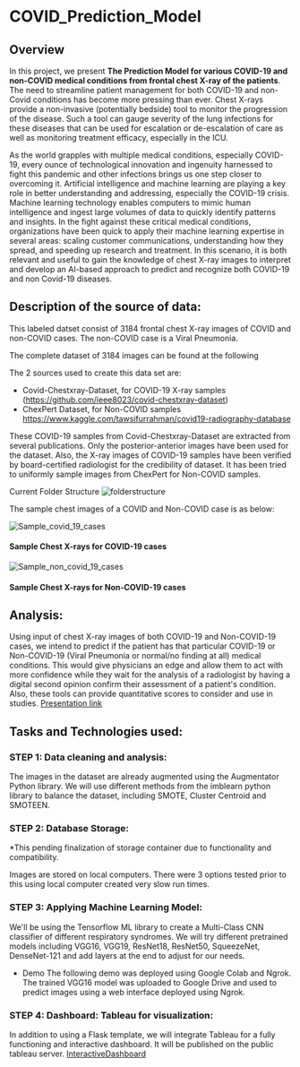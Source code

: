 # COVID_Prediction_Model

## Overview
In this project, we present **The Prediction Model for various COVID-19 and non-COVID medical conditions from frontal chest X-ray of the patients**. The need to streamline patient management for both COVID-19 and non-Covid conditions has become more pressing than ever. Chest X-rays provide a non-invasive (potentially bedside) tool to monitor the progression of the disease. Such a tool can gauge severity of the lung infections for these diseases that can be used for escalation or de-escalation of care as well as monitoring treatment efficacy, especially in the ICU.

As the world grapples with multiple medical conditions, especially COVID-19, every ounce of technological innovation and ingenuity harnessed to fight this pandemic and other infections brings us one step closer to overcoming it. Artificial intelligence and machine learning are playing a key role in better understanding and addressing, especially the COVID-19 crisis. Machine learning technology enables computers to mimic human intelligence and ingest large volumes of data to quickly identify patterns and insights.
In the fight against these critical medical conditions, organizations have been quick to apply their machine learning expertise in several areas: scaling customer communications, understanding how they spread, and speeding up research and treatment. In this scenario, it is both relevant and useful to gain the knowledge of chest X-ray images to interpret and develop an AI-based approach to predict and recognize both COVID-19 and non Covid-19 diseases.

## Description of the source of data:
This labeled datset consist of 3184 frontal chest X-ray images of COVID and non-COVID cases. The non-COVID case is a Viral Pneumonia.
 
The complete dataset of 3184 images can be found at the following 

The 2 sources used to create this data set are:
* Covid-Chestxray-Dataset, for COVID-19 X-ray samples
	(https://github.com/ieee8023/covid-chestxray-dataset)
* ChexPert Dataset, for Non-COVID samples
	https://www.kaggle.com/tawsifurrahman/covid19-radiography-database

	
These COVID-19 samples from Covid-Chestxray-Dataset are extracted from several publications. Only the posterior-anterior images have been used for the dataset. Also, the X-ray images of COVID-19 samples have been verified by board-certified radiologist for the credibility of dataset. It has been tried to uniformly sample images from ChexPert for Non-COVID samples.

Current Folder Structure
![folderstructure](https://github.com/Coachnmomof3/UCB_COVID_Prediction_Model/blob/main/Resources/Folder_Structure_New_Dataset.png)

The sample chest images of a COVID and Non-COVID case is as below:

![Sample_covid_19_cases](https://github.com/Coachnmomof3/UCB_COVID_Prediction_Model/blob/main/Resources/Sample_covid_19_cases.png)

#### Sample Chest X-rays for COVID-19 cases

![Sample_non_covid_19_cases](https://github.com/Coachnmomof3/UCB_COVID_Prediction_Model/blob/main/Resources/Sample_non_covid_19_cases.png)

#### Sample Chest X-rays for Non-COVID-19 cases

## Analysis:	
Using input of chest X-ray images of both COVID-19 and Non-COVID-19 cases, we intend to predict if the patient has that particular COVID-19 or Non-COVID-19 (Viral Pneumonia or normal/no finding at all) medical conditions.
This would give physicians an edge and allow them to act with more confidence while they wait for the analysis of a radiologist by having a digital second opinion confirm their assessment of a patient's condition. Also, these tools can provide quantitative scores to consider and use in studies.
[Presentation link](https://docs.google.com/presentation/d/14ZuV0ykFa7aRdDV4gOMjhqHt0uEHZvyV4xSlan1TKEE/edit#slide=id.p1)


## Tasks and Technologies used:

### **STEP 1: Data cleaning and analysis:**
The images in the dataset are already augmented using the Augmentator Python library. We will use different methods from the imblearn python library to balance the dataset, including SMOTE, Cluster Centroid and SMOTEEN.

### **STEP 2: Database Storage:**
*This pending finalization of storage container due to functionality and compatibility.

Images are stored on local computers. There were 3 options tested prior to this using local computer created very slow run times. 

### **STEP 3: Applying Machine Learning Model:**
We'll be using the Tensorflow ML library to create a Multi-Class CNN classifier of different respiratory syndromes. We will try different pretrained models including VGG16, VGG19, ResNet18, ResNet50, SqueezeNet, DenseNet-121 and add layers at the end to adjust for our needs.

* Demo
The following demo was deployed using Google Colab and Ngrok. The trained VGG16 model was uploaded to Google Drive and used to predict images using a web interface deployed using Ngrok. 


### **STEP 4: Dashboard: Tableau for visualization:**
In addition to using a Flask template, we will integrate Tableau for a fully functioning and interactive dashboard. It will be published on the public tableau server. 
[InteractiveDashboard](https://public.tableau.com/profile/stuti.budhwar#!/vizhome/Covid_Prediction_Model_Dashboard/ACCURACY?publish=yes)


